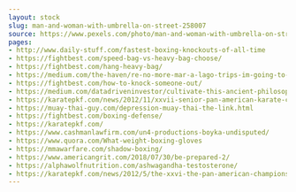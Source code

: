 ```yaml
---
layout: stock
slug: man-and-woman-with-umbrella-on-street-258007
source: https://www.pexels.com/photo/man-and-woman-with-umbrella-on-street-258007/
pages:
- http://www.daily-stuff.com/fastest-boxing-knockouts-of-all-time
- https://fightbest.com/speed-bag-vs-heavy-bag-choose/
- https://fightbest.com/hang-heavy-bag/
- https://medium.com/the-haven/re-no-more-mar-a-lago-trips-im-going-to-million-dollar-baby-biden-s-ass-7179a9ae98fe
- https://fightbest.com/how-to-knock-someone-out/
- https://medium.com/datadriveninvestor/cultivate-this-ancient-philosophy-to-succeed-in-entrepreneurship-b0e74bea9c2
- https://karatepkf.com/news/2012/11/xxvii-senior-pan-american-karate-championship.aspx
- https://muay-thai-guy.com/depression-muay-thai-the-link.html
- https://fightbest.com/boxing-defense/
- https://karatepkf.com/
- https://www.cashmanlawfirm.com/un4-productions-boyka-undisputed/
- https://www.quora.com/What-weight-boxing-gloves
- https://mmawarfare.com/shadow-boxing/
- https://www.americangrit.com/2018/07/30/be-prepared-2/
- https://alphawolfnutrition.com/ashwagandha-testosterone/
- https://karatepkf.com/news/2012/5/the-xxvi-the-pan-american-championship-adult-2012.aspx
---
```

